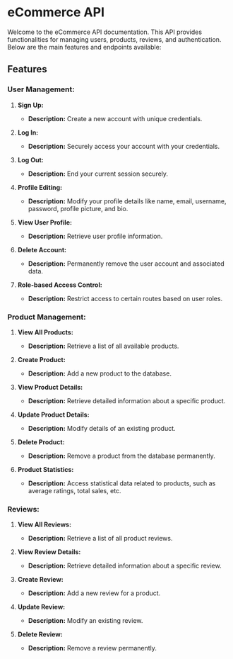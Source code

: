 # eCommerce API

Welcome to the eCommerce API documentation. This API provides functionalities for managing users, products, reviews, and authentication. Below are the main features and endpoints available:

## Features

### User Management:

1. **Sign Up:**
    - **Description:** Create a new account with unique credentials.

2. **Log In:**
    - **Description:** Securely access your account with your credentials.

3. **Log Out:**
    - **Description:** End your current session securely.

4. **Profile Editing:**
    - **Description:** Modify your profile details like name, email, username, password, profile picture, and bio.

5. **View User Profile:**
    - **Description:** Retrieve user profile information.

6. **Delete Account:**
    - **Description:** Permanently remove the user account and associated data.

7. **Role-based Access Control:**
    - **Description:** Restrict access to certain routes based on user roles.

### Product Management:

1. **View All Products:**
    - **Description:** Retrieve a list of all available products.

2. **Create Product:**
    - **Description:** Add a new product to the database.

3. **View Product Details:**
    - **Description:** Retrieve detailed information about a specific product.

4. **Update Product Details:**
    - **Description:** Modify details of an existing product.

5. **Delete Product:**
    - **Description:** Remove a product from the database permanently.

6. **Product Statistics:**
    - **Description:** Access statistical data related to products, such as average ratings, total sales, etc.

### Reviews:

1. **View All Reviews:**
    - **Description:** Retrieve a list of all product reviews.

2. **View Review Details:**
    - **Description:** Retrieve detailed information about a specific review.

3. **Create Review:**
    - **Description:** Add a new review for a product.

4. **Update Review:**
    - **Description:** Modify an existing review.

5. **Delete Review:**
    - **Description:** Remove a review permanently.

